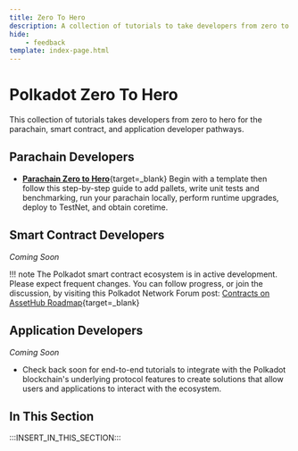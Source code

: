 ```yaml
---
title: Zero To Hero
description: A collection of tutorials to take developers from zero to hero for the parachain, smart contract, and application developer pathways.
hide: 
    - feedback
template: index-page.html
---
```


# Polkadot Zero To Hero

This collection of tutorials takes developers from zero to hero for the parachain, smart contract, and application developer pathways. 

## Parachain Developers

<div class="grid cards" markdown>

- [**Parachain Zero to Hero**](/tutorials/zero-to-hero/parachain-zero-to-hero/){target=\_blank} Begin with a template then follow this step-by-step guide to add pallets, write unit tests and benchmarking, run your parachain locally, perform runtime upgrades, deploy to TestNet, and obtain coretime.

</div>

## Smart Contract Developers

<!--TODO: check dev/index PR it has some content for smart contracts coming soon, etc.-->
_Coming Soon_ 

!!! note
    The Polkadot smart contract ecosystem is in active development. Please expect frequent changes. You can follow progress, or join the discussion, by visiting this Polkadot Network Forum post: [Contracts on AssetHub Roadmap](https://forum.polkadot.network/t/contracts-on-assethub-roadmap/9513/57){target=\_blank}

## Application Developers

_Coming Soon_

<div class=" grid cards" markdown>

- Check back soon for end-to-end tutorials to integrate with the Polkadot blockchain's underlying protocol features to create solutions that allow users and applications to interact with the ecosystem.

</div>

## In This Section

:::INSERT_IN_THIS_SECTION:::